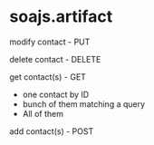 # soajs.artifact


modify contact - PUT

delete contact - DELETE

get contact(s) - GET
* one contact by ID
* bunch of them matching a query
* All of them

add contact(s) - POST
